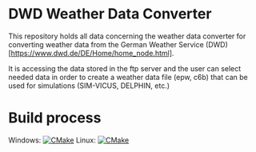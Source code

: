 # DWD Weather Data Converter

This repository holds all data concerning the weather data converter for converting weather data from the German Weather Service (DWD) [https://www.dwd.de/DE/Home/home_node.html].

It is accessing the data stored in the ftp server and the user can select needed data in order to create a weather data file (epw, c6b) that can be used for simulations (SIM-VICUS, DELPHIN, etc.)

# Build process

Windows: [![CMake](https://github.com/hirseboy/DWD-Weather-Data-Converter/actions/workflows/cmake_windows.yml/badge.svg)](https://github.com/hirseboy/DWD-Weather-Data-Converter/actions/workflows/cmake_windows.yml)
Linux:  [![CMake](https://github.com/hirseboy/DWD-Weather-Data-Converter/actions/workflows/cmake.yml/badge.svg)](https://github.com/hirseboy/DWD-Weather-Data-Converter/actions/workflows/cmake.yml)
